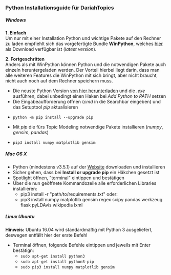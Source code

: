 ### Python Installationsguide für DariahTopics
##### Windows
**1. Einfach**  
Um nur mit einer Installation Python und wichtige Pakete auf den Rechner zu laden empfiehlt sich das vorgefertigte Bundle **WinPython**, welches [hier](https://sourceforge.net/projects/winpython/files/) als Download verfügbar ist (*latest version*).

**2. Fortgeschritten**  
Anders als mit WinPython können Python und die notwendigen Pakete auch einzeln heruntergeladen werden. Der Vorteil hierbei liegt darin, dass man alle weiteren Features die WinPython mit sich bringt, aber nicht braucht, nicht auch noch auf dem Rechner speichern muss.
* Die neuste Python Version [von hier herunterladen](https://www.python.org/downloads/) und die *.exe* ausführen, dabei unbedingt einen Haken bei *Add Python to PATH* setzen  
* Die Eingabeaufforderung öffnen (*cmd* in die Searchbar eingeben) und das Setuptool *pip* aktualisieren
*     python -m pip install --upgrade pip
*  Mit *pip* die fürs Topic Modeling notwendige Pakete installieren (*numpy*, *gensim*, *pandas*)  
*     pip3 install numpy matplotlib gensim

##### Mac OS X
* Python (mindestens v3.5.1) auf der [Website](https://www.python.org/downloads/) downloaden und installieren
* Sicher gehen, dass bei **Install or upgrade pip** ein  Häkchen gesetzt ist
* Spotlight öffnen, "terminal" eintippen und bestätigen
* Über die nun geöffnete Kommandozeile alle erforderlichen Libraries installieren:
  * pip3 install -r "path/to/requirements.txt" oder:
  * pip3 install numpy matplotlib gensim regex scipy pandas werkzeug flask pyLDAvis wikipedia lxml

##### Linux Ubuntu
**Hinweis:** Ubuntu 16.04 wird standardmäßig mit Python 3 ausgeliefert, deswegen entfällt hier der erste Befehl
* Terminal öffnen, folgende Befehle eintippen und jeweils mit Enter bestätign:
  * `sudo apt-get install python3`
  * `sudo apt-get install python3-pip`
  * `sudo pip3 install numpy matplotlib gensim`
